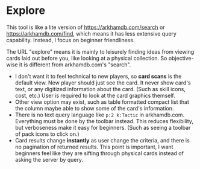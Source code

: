 # Explore

This tool is like a lite version of https://arkhamdb.com/search or https://arkhamdb.com/find, which means it has less extensive query capability. Instead, I focus on beginner friendliness.

The URL "explore" means it is mainly to leisurely finding ideas from viewing cards laid out before you, like looking at a physical collection. So objective-wise it is different from arkhamdb.com's "search".

- I don't want it to feel technical to new players, so **card scans** is the default view. New player should just see the card. It never show card's text, or any digitized information about the card. (Such as skill icons, cost, etc.) User is required to look at the card graphics themself.
- Other view option may exist, such as table formatted compact list that the column maybe able to show some of the card's information.
- There is no text query language like `p:2 k:Tactic` in arkhamdb.com. Everything must be done by the toolbar instead. This reduces flexibility, but verboseness make it easy for beginners. (Such as seeing a toolbar of pack icons to click on.)
- Card results change **instantly** as user change the criteria, and there is no pagination of returned results. This point is important, I want beginners feel like they are sifting through physical cards instead of asking the server by query.